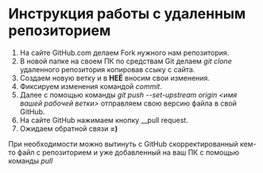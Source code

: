 # Инструкция работы с удаленным репозиторием 

1. На сайте GitHub.com делаем Fork нужного нам репозитория.
2. В новой папке на своем ПК по средствам Git делаем _git clone_ удаленного репозитория копировав ссыку с сайта.
3. Создаем новую ветку и в **НЕЁ** вносим свои изменения.
4. Фиксируем изменения командой _commit_.
5. Далее с помощью команды _git push --set-upstream origin <имя вашей рабочей ветки>_ отправляем свою версию файла в свой GitHub.
6. На сайте GitHub нажимаем кнопку __pull request.
7. Ожидаем обратной связи **=)**

При необходимости можно вытинуть с GitHub скорректированный кем-то файл с репозиторием и уже добавленный на ваш ПК с помощью команды _pull_